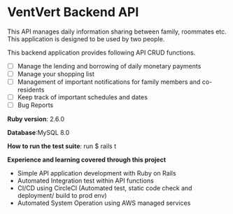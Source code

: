 
# VentVert Backend API 
This API manages daily information sharing between family, roommates etc.
This application is designed to be used by two people.

This backend application provides following API CRUD functions.

 - [ ] Manage the lending and borrowing of daily monetary payments 
 - [ ] Manage your shopping list  
 - [ ] Management of important notifications for family members and co-residents  
 - [ ] Keep track of important schedules and dates  
 - [ ] Bug Reports

**Ruby version**:  2.6.0
  
**Database**:MySQL 8.0

**How to run the test suite**: run $ rails t

**Experience and learning covered through this project**
 - Simple API application development with Ruby on Rails
 - Automated Integration test within API functions
 - CI/CD using CircleCI (Automated test, static code check and
   deployment/ build to prod env)
 - Automated System Operation using AWS managed services

